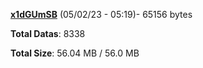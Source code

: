 [**x1dGUmSB**](/data/x1dGUmSB.txt) (05/02/23 - 05:19)- 65156 bytes

**Total Datas**: 8338

**Total Size**: 56.04 MB / 56.0 MB